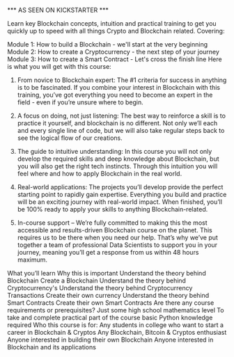 *** AS SEEN ON KICKSTARTER ***

Learn key Blockchain concepts, intuition and practical training to get you quickly up to speed with all things Crypto and Blockchain related. Covering:

Module 1: How to build a Blockchain - we'll start at the very beginning
Module 2: How to create a Cryptocurrency - the next step of your journey
Module 3: How to create a Smart Contract - Let's cross the finish line
Here is what you will get with this course:


1. From novice to Blockchain expert: The #1 criteria for success in anything is to be fascinated. If you combine your interest in Blockchain with this training, you’ve got everything you need to become an expert in the field - even if you’re unsure where to begin.  

2. A focus on doing, not just listening: The best way to reinforce a skill is to practice it yourself, and blockchain is no different. Not only we’ll each and every single line of code, but we will also take regular steps back to see the logical flow of our creations. 

3. The guide to intuitive understanding: In this course you will not only develop the required skills and deep knowledge about Blockchain, but you will also get the right tech instincts. Through this intuition you will feel where and how to apply Blockchain in the real world.

4. Real-world applications: The projects you’ll develop provide the perfect starting point to rapidly gain expertise. Everything you build and practice will be an exciting journey with real-world impact. When finished, you’ll be 100% ready to apply your skills to anything Blockchain-related.  

5. In-course support – We’re fully committed to making this the most accessible and results-driven Blockchain course on the planet. This requires us to be there when you need our help. That’s why we’ve put together a team of professional Data Scientists to support you in your journey, meaning you’ll get a response from us within 48 hours maximum.

What you’ll learn
Why this is important
Understand the theory behind Blockchain
Create a Blockchain
Understand the theory behind Cryptocurrency's
Understand the theory behind Cryptocurrency Transactions
Create their own currency
Understand the theory behind Smart Contracts
Create their own Smart Contracts
Are there any course requirements or prerequisites?
Just some high school mathematics level
To take and complete practical part of the course basic Python knowledge required
Who this course is for:
Any students in college who want to start a career in Blockchain & Cryptos
Any Blockchain, Bitcoin & Cryptos enthusiast
Anyone interested in building their own Blockchain
Anyone interested in Blockchain and its applications
